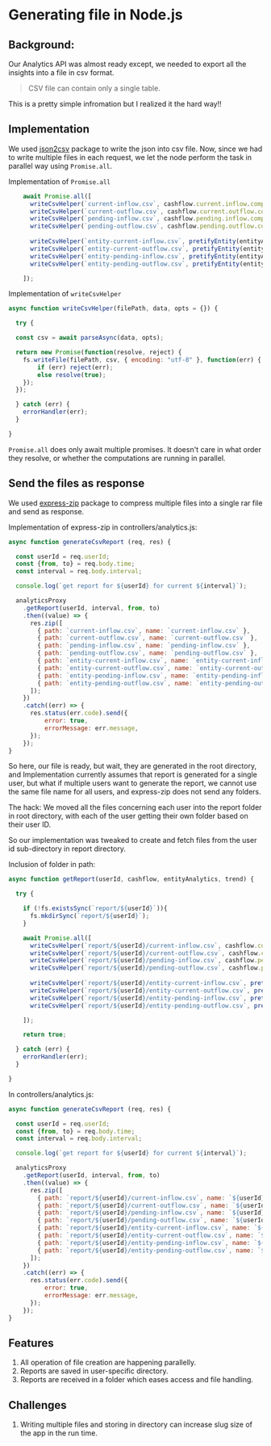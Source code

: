 # Generating file in Node.js

## Background:
Our Analytics API was almost ready except, we needed to export all the insights into a file in csv format. 

> CSV file can contain only a single table.

This is a pretty simple infromation but I realized it the hard way!!


## Implementation
We used [json2csv](https://www.npmjs.com/package/json2csv) package to write the json into csv file.
Now, since we had to write multiple files in each request, we let the node perform the task in parallel way using `Promise.all`.


Implementation of `Promise.all`
```js
    await Promise.all([
      writeCsvHelper(`current-inflow.csv`, cashflow.current.inflow.components),
      writeCsvHelper(`current-outflow.csv`, cashflow.current.outflow.components),
      writeCsvHelper(`pending-inflow.csv`, cashflow.pending.inflow.components),
      writeCsvHelper(`pending-outflow.csv`, cashflow.pending.outflow.components),
    
      writeCsvHelper(`entity-current-inflow.csv`, pretifyEntity(entityAnalytics.current.inflow.components) ),
      writeCsvHelper(`entity-current-outflow.csv`, pretifyEntity(entityAnalytics.current.outflow.components) ),
      writeCsvHelper(`entity-pending-inflow.csv`, pretifyEntity(entityAnalytics.pending.inflow.components) ),
      writeCsvHelper(`entity-pending-outflow.csv`, pretifyEntity(entityAnalytics.pending.outflow.components) )

    ]);
```

Implementation of `writeCsvHelper`
```js
async function writeCsvHelper(filePath, data, opts = {}) {

  try {

  const csv = await parseAsync(data, opts);

  return new Promise(function(resolve, reject) {
    fs.writeFile(filePath, csv, { encoding: "utf-8" }, function(err) {
        if (err) reject(err);
        else resolve(true);
    });
  });

  } catch (err) {
    errorHandler(err);
  }

}
```
`Promise.all` does only await multiple promises. It doesn't care in what order they resolve, or whether the computations are running in parallel.

## Send the files as response

We used [express-zip](https://www.npmjs.com/package/express-zip) package to compress multiple files into a single rar file and send as response.


Implementation of express-zip in controllers/analytics.js:
```js
async function generateCsvReport (req, res) {

  const userId = req.userId;
  const {from, to} = req.body.time;
  const interval = req.body.interval;

  console.log(`get report for ${userId} for current ${interval}`);

  analyticsProxy
    .getReport(userId, interval, from, to)
    .then((value) => {
      res.zip([
        { path: `current-inflow.csv`, name: `current-inflow.csv` },
        { path: `current-outflow.csv`, name: `current-outflow.csv` },
        { path: `pending-inflow.csv`, name: `pending-inflow.csv` },
        { path: `pending-outflow.csv`, name: `pending-outflow.csv` },
        { path: `entity-current-inflow.csv`, name: `entity-current-inflow.csv` },
        { path: `entity-current-outflow.csv`, name: `entity-current-outflow.csv` },
        { path: `entity-pending-inflow.csv`, name: `entity-pending-inflow.csv` },
        { path: `entity-pending-outflow.csv`, name: `entity-pending-outflow.csv` },
      ]);
    })
    .catch((err) => {
      res.status(err.code).send({
          error: true,
          errorMessage: err.message,
      });
    });
}
```

So here, our file is ready, but wait, they are generated in the root directory, and Implementation currently assumes that report is generated for a single user, but what if multiple users want to generate the report, we cannot use the same file name for all users, and express-zip does not send any folders.

The hack: We moved all the files concerning each user into the report folder in root directory, with each of the user getting their own folder based on their user ID.

So our implementation was tweaked to create and fetch files from the user id sub-directory in report directory.


Inclusion of folder in path:
```js
async function getReport(userId, cashflow, entityAnalytics, trend) {

  try {

    if (!fs.existsSync(`report/${userId}`)){
      fs.mkdirSync(`report/${userId}`);
    }

    await Promise.all([
      writeCsvHelper(`report/${userId}/current-inflow.csv`, cashflow.current.inflow.components),
      writeCsvHelper(`report/${userId}/current-outflow.csv`, cashflow.current.outflow.components),
      writeCsvHelper(`report/${userId}/pending-inflow.csv`, cashflow.pending.inflow.components),
      writeCsvHelper(`report/${userId}/pending-outflow.csv`, cashflow.pending.outflow.components),
    
      writeCsvHelper(`report/${userId}/entity-current-inflow.csv`, pretifyEntity(entityAnalytics.current.inflow.components) ),
      writeCsvHelper(`report/${userId}/entity-current-outflow.csv`, pretifyEntity(entityAnalytics.current.outflow.components) ),
      writeCsvHelper(`report/${userId}/entity-pending-inflow.csv`, pretifyEntity(entityAnalytics.pending.inflow.components) ),
      writeCsvHelper(`report/${userId}/entity-pending-outflow.csv`, pretifyEntity(entityAnalytics.pending.outflow.components) )

    ]);

    return true;

  } catch (err) {
    errorHandler(err);
  }

}
```

In controllers/analytics.js:
```js
async function generateCsvReport (req, res) {

  const userId = req.userId;
  const {from, to} = req.body.time;
  const interval = req.body.interval;

  console.log(`get report for ${userId} for current ${interval}`);

  analyticsProxy
    .getReport(userId, interval, from, to)
    .then((value) => {
      res.zip([
        { path: `report/${userId}/current-inflow.csv`, name: `${userId}/current-inflow.csv` },
        { path: `report/${userId}/current-outflow.csv`, name: `${userId}/current-outflow.csv` },
        { path: `report/${userId}/pending-inflow.csv`, name: `${userId}/pending-inflow.csv` },
        { path: `report/${userId}/pending-outflow.csv`, name: `${userId}/pending-outflow.csv` },
        { path: `report/${userId}/entity-current-inflow.csv`, name: `${userId}/entity-current-inflow.csv` },
        { path: `report/${userId}/entity-current-outflow.csv`, name: `${userId}/entity-current-outflow.csv` },
        { path: `report/${userId}/entity-pending-inflow.csv`, name: `${userId}/entity-pending-inflow.csv` },
        { path: `report/${userId}/entity-pending-outflow.csv`, name: `${userId}/entity-pending-outflow.csv` },
      ]);
    })
    .catch((err) => {
      res.status(err.code).send({
          error: true,
          errorMessage: err.message,
      });
    });
}
```

## Features
1. All operation of file creation are happening parallelly.
2. Reports are saved in user-specific directory.
3. Reports are received in a folder which eases access and file handling.

## Challenges
1. Writing multiple files and storing in directory can increase slug size of the app in the run time. 




